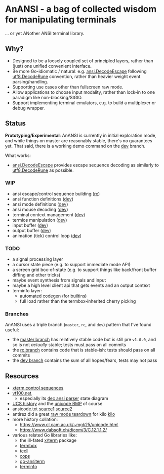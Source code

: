 # AnANSI - a bag of collected wisdom for manipulating terminals

... or yet ANother ANSI terminal library.

## Why?

- Designed to be a loosely coupled set of principled layers, rather than (just)
  one unified convenient interface.
- Be more Go-idiomatic / natural: e.g.  [ansi.DecodeEscape][decode_escape]
  following [utf8.DecodeRune][decode_rune] convention, rather than heavier
  weight event parsing/handling.
- Supporting use cases other than fullscreen raw mode.
- Allow applications to choose input modality, rather than lock-in to one
  paradigm like non-blocking/SIGIO.
- Support implementing terminal emulators, e.g. to build a multiplexer or debug
  wrapper.

## Status

**Prototyping/Experimental**: AnANSI is currently in initial exploration mode,
and while things on master are reasonably stable, there's no guarantees yet.
That said, there is a working demo command on the [dev][dev] branch.

What works:
- [ansi.DecodeEscape][decode_escape] provides escape sequence decoding
  as similarly to [utf8.DecodeRune][decode_rune] as possible.

### WIP

- ansi escape/control sequence building ([rc][rc])
- ansi function definitions ([dev][dev])
- ansi mode definitions ([dev][dev])
- ansi mouse decoding ([dev][dev])
- terminal context management ([dev][dev])
- termios manipulation ([dev][dev])
- input buffer ([dev][dev])
- output buffer ([dev][dev])
- animation (tick) control loop ([dev][dev])

### TODO

- a signal processing layer
- a cursor state piece (e.g. to support immediate mode API)
- a screen grid box-of-state (e.g. to support things like back/front buffer
  diffing and other tricks)
- maybe event synthesis from signals and input
- maybe a high level client api that gets events and an output context
- terminfo layer:
  - automated codegen (for builtins)
  - full load rather than the termbox-inherited cherry picking

### Branches

AnANSI uses a triple branch (`master`, `rc`, and `dev`) pattern that I've found
useful:
- the [master branch][master] has relatively stable code but is
  still pre `v1.0.0`, and so is not *actually* stable; tests must pass on all
  commits
- the [rc branch][rc] contains code that is stable-ish: tests should
  pass on all commits
- the [dev branch][dev] contains the sum of all hopes/fears, tests
  may not pass

## Resources

- [xterm control sequences][xterm_ctl]
- [vt100.net][vt100],
  - especially its [dec ansi parser][ansi_parser_sm] state diagram
- [UCS history][ucs] and the [unicode BMP][unicode_bmp] of course
- ansicode.txt [source1][tmux_ansicode] [source2][pdp10_ansicode]
- antirez did a great [raw mode teardown][kilo_rawmode] for kilo [kilo][kilo]
- more history collation:
  - https://www.cl.cam.ac.uk/~mgk25/unicode.html
  - https://www.dabsoft.ch/dicom/3/C.12.1.1.2/
- various related Go libraries like:
  - the ill-fated [x/term](https://github.com/golang/go/issues/13104) package
  - [termbox](https://github.com/nsf/termbox-go)
  - [tcell](https://github.com/gdamore/tcell)
  - [cops](https://github.com/kriskowal/cops)
  - [go-ansiterm](https://github.com/Azure/go-ansiterm)
  - [terminfo](https://github.com/xo/terminfo)

[ansi_parser_sm]: https://www.vt100.net/emu/dec_ansi_parser
[decode_escape]: https://godoc.org/github.com/jcorbin/anansi/ansi#DecodeEscape
[decode_rune]: https://golang.org/pkg/unicode/utf8/#DecodeRune
[kilo]: https://github.com/antirez/kilo
[kilo_rawmode]: https://viewsourcecode.org/snaptoken/kilo/02.enteringRawMode.html
[pdp10_ansicode]: http://www.inwap.com/pdp10/ansicode.txt
[tmux_ansicode]: https://github.com/tmux/tmux/blob/master/tools/ansicode.txt
[ucs]: https://en.wikipedia.org/wiki/Universal_Coded_Character_Set
[unicode_bmp]: https://en.wikipedia.org/wiki/Plane_(Unicode)#Basic_Multilingual_Plane
[vt100]: https://www.vt100.net
[xterm_ctl]: http://invisible-island.net/xterm/ctlseqs/ctlseqs.html

[master]: ../../tree/master
[rc]: ../../tree/rc
[dev]: ../../tree/dev
